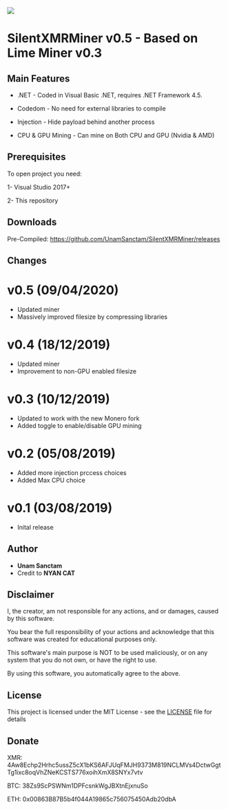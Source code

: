 
<img src="https://i.imgur.com/TrL7CLp.png">

# SilentXMRMiner v0.5 - Based on Lime Miner v0.3


## Main Features

* .NET - Coded in Visual Basic .NET, requires .NET Framework 4.5.
 
* Codedom - No need for external libraries to compile

* Injection - Hide payload behind another process

* CPU & GPU Mining - Can mine on Both CPU and GPU (Nvidia & AMD)
  
 
## Prerequisites

To open project you need:

1- Visual Studio 2017+

2- This repository

## Downloads

Pre-Compiled: https://github.com/UnamSanctam/SilentXMRMiner/releases

## Changes

# v0.5 (09/04/2020)
* Updated miner
* Massively improved filesize by compressing libraries
# v0.4 (18/12/2019)
* Updated miner
* Improvement to non-GPU enabled filesize
# v0.3 (10/12/2019)
* Updated to work with the new Monero fork
* Added toggle to enable/disable GPU mining
# v0.2 (05/08/2019)
* Added more injection prccess choices
* Added Max CPU choice
# v0.1 (03/08/2019)
* Inital release

## Author

* **Unam Sanctam**
* Credit to **NYAN CAT** 


## Disclaimer

I, the creator, am not responsible for any actions, and or damages, caused by this software.

You bear the full responsibility of your actions and acknowledge that this software was created for educational purposes only.

This software's main purpose is NOT to be used maliciously, or on any system that you do not own, or have the right to use.

By using this software, you automatically agree to the above.


## License

This project is licensed under the MIT License - see the [LICENSE](/LICENSE) file for details

## Donate

XMR: 4Aw8Echp2Hrhc5ussZ5cX1bKS6AFJUqFMJH9373M819NCLMVs4DctwGgtTg1ixc8oqVhZNeKCSTS776xoihXmX8SNYx7vtv

BTC: 38Zs9ScPSWNm1DPFcsnkWgJBXtnEjxnuSo

ETH: 0x00863B87B5b4f044A19865c756075450Adb20dbA